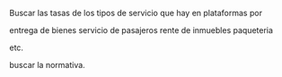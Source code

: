 Buscar las tasas de los tipos de servicio que hay en plataformas por

entrega de bienes 
servicio de pasajeros
rente de inmuebles
paqueteria

etc.

buscar la normativa.